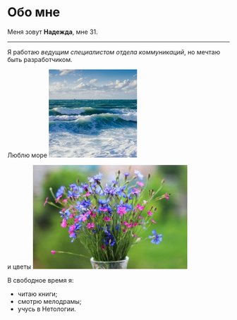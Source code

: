 # Обо мне
Меня зовут __Надежда__, мне 31.
____________

Я работаю *ведущим специалистом отдела коммуникаций*, но мечтаю быть разработчиком.

Люблю море ![море](/images/sea.jpg)

и цветы ![цвенты](/images/flowers.jpg)

В свободное время я:
* читаю книги;
* смотрю мелодрамы;
* учусь в Нетологии.
